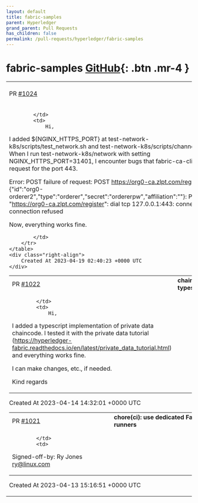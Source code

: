 ```yaml
---
layout: default
title: fabric-samples
parent: Hyperledger
grand_parent: Pull Requests
has_children: false
permalink: /pull-requests/hyperledger/fabric-samples
---
```


# fabric-samples <span class="fs-3 right-align">[GitHub](https://github.com/hyperledger/fabric-samples){: .btn .mr-4 }</span>


<div>
    <table>
        <tr>
            <td>
                PR <a href="https://github.com/hyperledger/fabric-samples/pull/1024" class=".btn">#1024</a>
            </td>
            <td>
                <b>
                    fixed test-network-k8s/scripts/test_network.sh missing 
                </b>
            </td>
        </tr>
        <tr>
            <td>
                
            </td>
            <td>
                Hi, 

I added ${NGINX_HTTPS_PORT} at test-network-k8s/scripts/test_network.sh and test-network-k8s/scripts/channel.sh. When I run test-network-k8s/network with setting NGINX_HTTPS_PORT=31401, I encounter bugs that fabric-ca-client still request for the port 443.

Error: POST failure of request: POST https://org0-ca.zlpt.com/register
{"id":"org0-orderer2","type":"orderer","secret":"ordererpw","affiliation":""}: Post "https://org0-ca.zlpt.com/register": dial tcp 127.0.0.1:443: connect: connection refused

Now, everything works fine.

            </td>
        </tr>
    </table>
    <div class="right-align">
        Created At 2023-04-19 02:40:23 +0000 UTC
    </div>
</div>

<div>
    <table>
        <tr>
            <td>
                PR <a href="https://github.com/hyperledger/fabric-samples/pull/1022" class=".btn">#1022</a>
            </td>
            <td>
                <b>
                    chaincode-typescript
                </b>
            </td>
        </tr>
        <tr>
            <td>
                
            </td>
            <td>
                Hi,

I added a typescript implementation of private data chaincode. I tested it with the private data tutorial (https://hyperledger-fabric.readthedocs.io/en/latest/private_data_tutorial.html) and everything works fine.

I can make changes, etc., if needed.

Kind regards
            </td>
        </tr>
    </table>
    <div class="right-align">
        Created At 2023-04-14 14:32:01 +0000 UTC
    </div>
</div>

<div>
    <table>
        <tr>
            <td>
                PR <a href="https://github.com/hyperledger/fabric-samples/pull/1021" class=".btn">#1021</a>
            </td>
            <td>
                <b>
                    chore(ci): use dedicated Fabric runners
                </b>
            </td>
        </tr>
        <tr>
            <td>
                
            </td>
            <td>
                
Signed-off-by: Ry Jones <ry@linux.com>
            </td>
        </tr>
    </table>
    <div class="right-align">
        Created At 2023-04-13 15:16:51 +0000 UTC
    </div>
</div>

